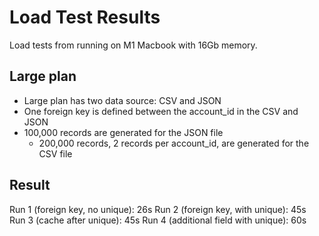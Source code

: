 # Load Test Results

Load tests from running on M1 Macbook with 16Gb memory.

## Large plan

- Large plan has two data source: CSV and JSON
- One foreign key is defined between the account_id in the CSV and JSON
- 100,000 records are generated for the JSON file
  - 200,000 records, 2 records per account_id, are generated for the CSV file

## Result

Run 1 (foreign key, no unique): 26s
Run 2 (foreign key, with unique): 45s
Run 3 (cache after unique): 45s
Run 4 (additional field with unique): 60s
